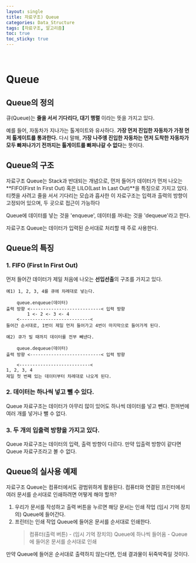 ```yaml
---
layout: single
title: 자료구조) Queue
categories: Data_Structure
tags: [자료구조, 알고리즘]
toc: true
toc_sticky: true
---
```


<br/>

# Queue

## Queue의 정의

큐(Queue)는 **줄을 서서 기다리다, 대기 행렬** 이라는 뜻을 가지고 있다.<br/>

예를 들어, 자동차가 지나가는 톨게이트와 유사하다. **가장 먼저 진입한 자동차가 가정 먼저 톨게이트를 통과한다.** 다시 말해, **가장 나주엥 진입한 자동차는 먼저 도착한 자동차가 모두 빠져나가기 전까지는 톨게이트를 빠져나갈 수 없다**는 뜻이다.

## Queue의 구조

자료구조 Queue는 Stack과 반대되는 개념으로, 먼저 들어가 데이터가 먼저 나오는 **FIFO(First In First Out) 혹은 LILO(Last In Last Out)**을 특징으로 가지고 있다. 티켓을 사려고 줄을 서서 기다리는 모습과 흡사한 이 자료구조는 입력과 출력의 방향이 고정되어 있으며, 두 곳으로 접근이 가능하다<br/>

Queue에 데이터를 넣는 것을 'enqueue', 데이터를 꺼내는 것을 'dequeue'라고 한다.<br/>

자료구조 Queue는 데이터가 입력된 순서대로 처리할 때 주로 사용한다.

## Queue의 특징

### 1. FIFO (First In First Out)

먼저 들어간 데이터가 제일 처음에 나오는 **선입선출**의 구조를 가지고 있다.

```
예1) 1, 2, 3, 4를 큐에 차례대로 넣는다.

	queue.enqueue(데이터)
출력 방향 <---------------------------< 입력 방향
		1 <- 2 <- 3 <- 4
	<---------------------------<
들어간 순서대로, 1번이 제일 먼저 들어가고 4번이 마지막으로 들어가게 된다.

예2) 큐가 빌 때까지 데이터를 전부 빼낸다.

	queue.dequeue(데이터)
출력 방향 <---------------------------< 입력 방향

	<---------------------------<
1, 2, 3, 4
제일 첫 번째 있는 데이터부터 차례대로 나오게 된다.
```

### 2. 데이터는 하나씩 넣고 뺄 수 있다.

Queue 자료구조는 데이터가 아무리 많이 있어도 하나씩 데이터를 넣고 뺀다. 한꺼번에 여러 개를 넣거나 뺄 수 없다.

### 3. 두 개의 입출력 방향을 가지고 있다.

Queue 자료구조는 데이터의 입력, 출력 방향이 다르다. 만약 입출력 방향이 같다면 Queue 자료구조라고 볼 수 없다.

## Queue의 실사용 예제

자료구조 Queue는 컴퓨터에서도 광범위하게 활용된다. 컴퓨터와 연결된 프린터에서 여러 문서를 순서대로 인쇄하려면 어떻게 해야 할까?

1. 우리가 문서를 작성하고 출력 버튼을 누르면 해당 문서는 인쇄 작업 (임시 기억 장치의) Queue에 들어간다.
2. 프린터는 인쇄 작업 Queue에 들어온 문서를 순서대로 인쇄한다.
   > 컴퓨터(출력 버튼) - (임시 기억 장치의) Queue에 하나씩 들어옴 - Queue에 들어온 문서를 순서대로 인쇄

만약 Queue에 들어온 순서대로 출력하지 않는다면, 인쇄 결과물이 뒤죽박죽일 것이다.

<br/>
